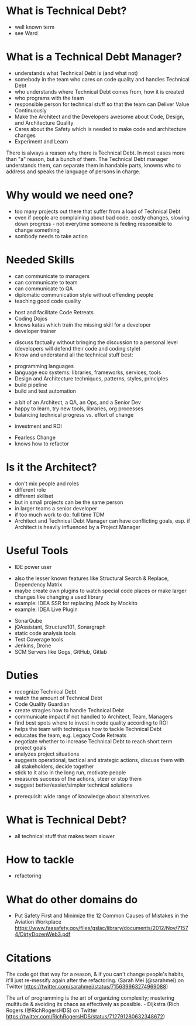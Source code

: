 # What is Technical Debt?
* well known term
* see Ward

# What is a Technical Debt Manager?
* understands what Technical Debt is (and what not)
* somebody in the team who cares on code quality and handles Technical Debt
* who understands where Technical Debt comes from, how it is created
* who programs with the team
* responsible person for technical stuff so that the team can Deliver Value Continuously
* Make the Architect and the Developers awesome about Code, Design, and Architecture Quality
* Cares about the Safety which is needed to make code and architecture changes
* Experiment and Learn

There is always a reason why there is Technical Debt. In most cases more than "a" reason, but a bunch of them. 
The Technical Debt manager understands them, can separate them in handable parts, knowns who to address and
speaks the language of persons in charge.

# Why would we need one?
* too many projects out there that suffer from a load of Technical Debt
* even if people are complaining about bad code, costly changes, slowing down progress - not everytime someone is feeling responsible to change something
* sombody needs to take action


# Needed Skills
* can communicate to managers
* can communicate to team
* can communicate to QA
* diplomatic communication style without offending people
* teaching good code quality
 - host and facilitate Code Retreats
 - Coding Dojos
 - knows katas which train the missing skill for a developer
 - developer trainer
* discuss factually without bringing the discussion to a personal level (developers will defend their code and coding style)
* Know and understand all the technical stuff best:
 - programming languages
 - language eco systems: libraries, frameworks, services, tools
 - Design and Architecture techniques, patterns, styles, principles
 - build pipeline
 - build and test automation
* a bit of an Architect, a QA, an Ops, and a Senior Dev
* happy to learn, try new tools, libraries, org processes
* balancing technical progress vs. effort of change
 - investment and ROI
* Fearless Change
* knows how to refactor

# Is it the Architect?
* don't mix people and roles
* different role
* different skillset
* but in small projects can be the same person
* in larger teams a senior developer
* if too much work to do: full time TDM
* Architect and Technical Debt Manager can have conflicting goals, esp. if Architect is heavily influenced by a Project Manager

# Useful Tools
* IDE power user
 - also the lesser known features like Structural Search & Replace, Dependency Matrix
 - maybe create own plugins to watch special code places or make larger changes like changing a used library
 - example: IDEA SSR for replacing jMock by Mockito
 - example: IDEA Live Plugin
* SonarQube
* jQAssistant, Structure101, Sonargraph
* static code analysis tools
* Test Coverage tools
* Jenkins, Drone
* SCM Servers like Gogs, GitHub, Gitlab

# Duties
* recognize Technical Debt
* watch the amount of Technical Debt
* Code Quality Guardian
* create stragies how to handle Technical Debt
* communicate impact if not handled to Architect, Team, Managers
* find best spots where to invest in code quality according to ROI
* helps the team with techniques how to tackle Technical Debt
* educates the team, e.g. Legacy Code Retreats
* negotiate whether to increase Technical Debt to reach short term project goals
* analyzes project situations
* suggests operational, tactical and strategic actions, discuss them with all stakeholders, decide together
* stick to it also in the long run, motivate people
* measures success of the actions, steer or stop them
* suggest better/easier/simpler technical solutions
 - prerequisit: wide range of knowledge about alternatives

# What is Technical Debt?
* all technical stuff that makes team slower

# How to tackle
* refactoring

# What do other domains do
* Put Safety First and Minimize the 12 Common Causes of Mistakes in the Aviation Workplace https://www.faasafety.gov/files/gslac/library/documents/2012/Nov/71574/DirtyDozenWeb3.pdf

# Citations
The code got that way for a reason, & if you can't change people's habits, it'll just re-messify again after the refactoring.
(Sarah Mei (@sarahmei) on Twitter https://twitter.com/sarahmei/status/715639963274969088)

The art of programming is the art of organizing complexity; mastering multitude & avoiding its chaos as effectively as possible. - Dijkstra
(Rich Rogers (@RichRogersHDS) on Twitter https://twitter.com/RichRogersHDS/status/712791280632348672)

